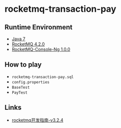 # rocketmq-transaction-pay

## Runtime Environment
- [Java 7](http://www.oracle.com/technetwork/java/javase/downloads/jdk7-downloads-1880260.html)
- [RocketMQ 4.2.0](http://rocketmq.apache.org/release_notes/release-notes-4.2.0/)
- [RocketMQ-Console-Ng 1.0.0](https://github.com/apache/rocketmq-externals)

## How to play
- `rocketmq-transaction-pay.sql`
- `config.properties`
- `BaseTest`
- `PayTest`

## Links
- [rocketmq开发指南-v3.2.4](http://files.cnblogs.com/files/chenkaiwei/%E9%98%BF%E9%87%8CRocketMQ_%E7%94%A8%E6%88%B7%E6%8C%87%E5%8D%97_V3.2.4_%E6%9C%80%E6%96%B0%E7%89%88%E6%9C%AC.pdf)